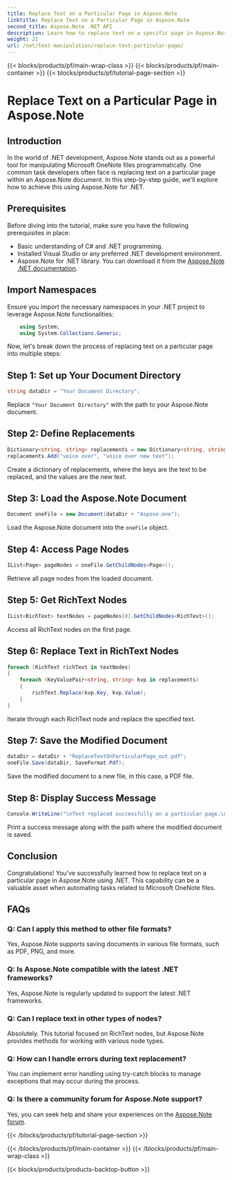 ```yaml
---
title: Replace Text on a Particular Page in Aspose.Note
linktitle: Replace Text on a Particular Page in Aspose.Note
second_title: Aspose.Note .NET API
description: Learn how to replace text on a specific page in Aspose.Note using .NET. Follow our step-by-step guide for efficient text manipulation.
weight: 22
url: /net/text-manipulation/replace-text-particular-page/
---
```


{{< blocks/products/pf/main-wrap-class >}}
{{< blocks/products/pf/main-container >}}
{{< blocks/products/pf/tutorial-page-section >}}

# Replace Text on a Particular Page in Aspose.Note

## Introduction
In the world of .NET development, Aspose.Note stands out as a powerful tool for manipulating Microsoft OneNote files programmatically. One common task developers often face is replacing text on a particular page within an Aspose.Note document. In this step-by-step guide, we'll explore how to achieve this using Aspose.Note for .NET.
## Prerequisites
Before diving into the tutorial, make sure you have the following prerequisites in place:
- Basic understanding of C# and .NET programming.
- Installed Visual Studio or any preferred .NET development environment.
- Aspose.Note for .NET library. You can download it from the [Aspose.Note .NET documentation](https://reference.aspose.com/note/net/).
## Import Namespaces
Ensure you import the necessary namespaces in your .NET project to leverage Aspose.Note functionalities:
```csharp
    using System;
    using System.Collections.Generic;
```
Now, let's break down the process of replacing text on a particular page into multiple steps:
## Step 1: Set up Your Document Directory
```csharp
string dataDir = "Your Document Directory";
```
Replace `"Your Document Directory"` with the path to your Aspose.Note document.
## Step 2: Define Replacements
```csharp
Dictionary<string, string> replacements = new Dictionary<string, string>();
replacements.Add("voice over", "voice over new text");
```
Create a dictionary of replacements, where the keys are the text to be replaced, and the values are the new text.
## Step 3: Load the Aspose.Note Document
```csharp
Document oneFile = new Document(dataDir + "Aspose.one");
```
Load the Aspose.Note document into the `oneFile` object.
## Step 4: Access Page Nodes
```csharp
IList<Page> pageNodes = oneFile.GetChildNodes<Page>();
```
Retrieve all page nodes from the loaded document.
## Step 5: Get RichText Nodes
```csharp
IList<RichText> textNodes = pageNodes[0].GetChildNodes<RichText>();
```
Access all RichText nodes on the first page.
## Step 6: Replace Text in RichText Nodes
```csharp
foreach (RichText richText in textNodes)
{
    foreach (KeyValuePair<string, string> kvp in replacements)
    {
        richText.Replace(kvp.Key, kvp.Value);
    }
}
```
Iterate through each RichText node and replace the specified text.
## Step 7: Save the Modified Document
```csharp
dataDir = dataDir + "ReplaceTextOnParticularPage_out.pdf";
oneFile.Save(dataDir, SaveFormat.Pdf);
```
Save the modified document to a new file, in this case, a PDF file.
## Step 8: Display Success Message
```csharp
Console.WriteLine("\nText replaced successfully on a particular page.\nFile saved at " + dataDir);
```
Print a success message along with the path where the modified document is saved.
## Conclusion
Congratulations! You've successfully learned how to replace text on a particular page in Aspose.Note using .NET. This capability can be a valuable asset when automating tasks related to Microsoft OneNote files.
## FAQs
### Q: Can I apply this method to other file formats?
Yes, Aspose.Note supports saving documents in various file formats, such as PDF, PNG, and more.
### Q: Is Aspose.Note compatible with the latest .NET frameworks?
Yes, Aspose.Note is regularly updated to support the latest .NET frameworks.
### Q: Can I replace text in other types of nodes?
Absolutely. This tutorial focused on RichText nodes, but Aspose.Note provides methods for working with various node types.
### Q: How can I handle errors during text replacement?
You can implement error handling using try-catch blocks to manage exceptions that may occur during the process.
### Q: Is there a community forum for Aspose.Note support?
Yes, you can seek help and share your experiences on the [Aspose.Note forum](https://forum.aspose.com/c/note/28).

{{< /blocks/products/pf/tutorial-page-section >}}

{{< /blocks/products/pf/main-container >}}
{{< /blocks/products/pf/main-wrap-class >}}

{{< blocks/products/products-backtop-button >}}
